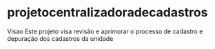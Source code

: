 # projetocentralizadoradecadastros
Visao
Este projeto visa revisão e aprimorar o processo de cadastro e depuração dos cadastros da unidade
